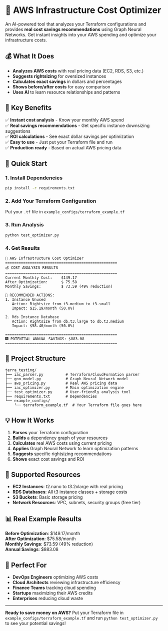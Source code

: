 # 🚀 AWS Infrastructure Cost Optimizer

An AI-powered tool that analyzes your Terraform configurations and provides **real cost savings recommendations** using Graph Neural Networks. Get instant insights into your AWS spending and optimize your infrastructure costs.

## 💰 What It Does

- **Analyzes AWS costs** with real pricing data (EC2, RDS, S3, etc.)
- **Suggests rightsizing** for oversized instances
- **Calculates exact savings** in dollars and percentages
- **Shows before/after costs** for easy comparison
- **Uses AI** to learn resource relationships and patterns

## 🎯 Key Benefits

✅ **Instant cost analysis** - Know your monthly AWS spend  
✅ **Real savings recommendations** - Get specific instance downsizing suggestions  
✅ **ROI calculations** - See exact dollar savings per optimization  
✅ **Easy to use** - Just put your Terraform file and run  
✅ **Production ready** - Based on actual AWS pricing data  

## 🚀 Quick Start

### 1. Install Dependencies
```bash
pip install -r requirements.txt
```

### 2. Add Your Terraform Configuration
Put your `.tf` file in `example_configs/terraform_example.tf`

### 3. Run Analysis
```bash
python test_optimizer.py
```

### 4. Get Results
```
🚀 AWS Infrastructure Cost Optimizer
==================================================
💰 COST ANALYSIS RESULTS
==================================================
Current Monthly Cost:    $149.17
After Optimization:      $ 75.58
Monthly Savings:         $ 73.59 (49% reduction)

🚀 RECOMMENDED ACTIONS:
1. Instance Unused
   Action: Rightsize from t3.medium to t3.small
   Impact: $15.19/month (50.0%)

2. Rds Instance Database
   Action: Rightsize from db.t3.large to db.t3.medium
   Impact: $58.40/month (50.0%)

==================================================
🎆 POTENTIAL ANNUAL SAVINGS: $883.08
==================================================
```

## 📁 Project Structure

```
terra_testing/
├── iac_parser.py          # Terraform/CloudFormation parser
├── gnn_model.py           # Graph Neural Network model
├── aws_pricing.py         # Real AWS pricing data
├── iac_optimizer.py       # Main optimization engine
├── test_optimizer.py      # User-friendly analysis tool
├── requirements.txt       # Dependencies
└── example_configs/
    └── terraform_example.tf  # Your Terraform file goes here
```

## 💡 How It Works

1. **Parses** your Terraform configuration
2. **Builds** a dependency graph of your resources
3. **Calculates** real AWS costs using current pricing
4. **Applies** Graph Neural Network to learn optimization patterns
5. **Suggests** specific rightsizing recommendations
6. **Shows** exact cost savings and ROI

## 🎯 Supported Resources

- **EC2 Instances**: t2.nano to t3.2xlarge with real pricing
- **RDS Databases**: All t3 instance classes + storage costs
- **S3 Buckets**: Basic storage pricing
- **Network Resources**: VPC, subnets, security groups (free tier)

## 📊 Real Example Results

**Before Optimization**: $149.17/month  
**After Optimization**: $75.58/month  
**Monthly Savings**: $73.59 (49% reduction)  
**Annual Savings**: $883.08  

## 🎉 Perfect For

- **DevOps Engineers** optimizing AWS costs
- **Cloud Architects** reviewing infrastructure efficiency  
- **Finance Teams** tracking cloud spending
- **Startups** maximizing their AWS credits
- **Enterprises** reducing cloud waste

---

**Ready to save money on AWS?** Put your Terraform file in `example_configs/terraform_example.tf` and run `python test_optimizer.py` to see your potential savings!
